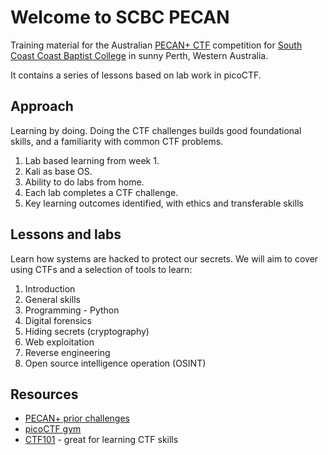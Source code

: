 # Welcome to SCBC PECAN

Training material for the Australian [PECAN+ CTF](https://pecanplus.ecusdf.org/) competition for [South Coast Coast Baptist College](https://www.scbc.wa.edu.au/) in sunny Perth, Western Australia. 

It contains a series of lessons based on lab work in picoCTF.

## Approach

Learning by doing. Doing the CTF challenges builds good foundational skills, and a familiarity with common CTF problems.

1. Lab based learning from week 1.
1. Kali as base OS.
1. Ability to do labs from home.
1. Each lab completes a CTF challenge.
1. Key learning outcomes identified, with ethics and transferable skills
   
## Lessons and labs

Learn how systems are hacked to protect our secrets. We will aim to cover using CTFs and a selection of tools to learn:

1. Introduction
1. General skills
1. Programming - Python
1. Digital forensics
1. Hiding secrets (cryptography)
1. Web exploitation
1. Reverse engineering
1. Open source intelligence operation (OSINT)

## Resources
* [PECAN+ prior challenges](https://pecanplus.ecusri.org/?page=challenges)
* [picoCTF gym](https://play.picoctf.org/practice)
* [CTF101](https://ctf101.org/) - great for learning CTF skills

